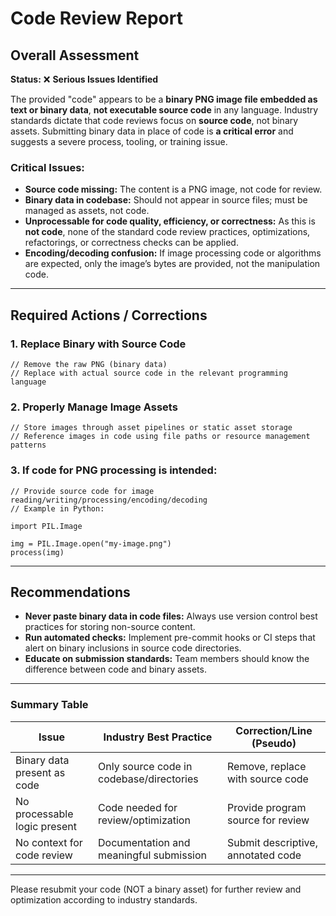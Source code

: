 # Code Review Report

## Overall Assessment

**Status:** ❌ **Serious Issues Identified**

The provided "code" appears to be a **binary PNG image file embedded as text or binary data**, **not executable source code** in any language. Industry standards dictate that code reviews focus on **source code**, not binary assets. Submitting binary data in place of code is **a critical error** and suggests a severe process, tooling, or training issue.

### Critical Issues:

- **Source code missing:** The content is a PNG image, not code for review.
- **Binary data in codebase:** Should not appear in source files; must be managed as assets, not code.
- **Unprocessable for code quality, efficiency, or correctness:** As this is **not code**, none of the standard code review practices, optimizations, refactorings, or correctness checks can be applied.
- **Encoding/decoding confusion:** If image processing code or algorithms are expected, only the image’s bytes are provided, not the manipulation code.

---

## Required Actions / Corrections

### 1. **Replace Binary with Source Code**

```pseudo
// Remove the raw PNG (binary data)
// Replace with actual source code in the relevant programming language
```

### 2. **Properly Manage Image Assets**

```pseudo
// Store images through asset pipelines or static asset storage
// Reference images in code using file paths or resource management patterns
```

### 3. **If code for PNG processing is intended:**

```pseudo
// Provide source code for image reading/writing/processing/encoding/decoding
// Example in Python:

import PIL.Image

img = PIL.Image.open("my-image.png")
process(img)
```

---

## Recommendations

- **Never paste binary data in code files:** Always use version control best practices for storing non-source content.
- **Run automated checks:** Implement pre-commit hooks or CI steps that alert on binary inclusions in source code directories.
- **Educate on submission standards:** Team members should know the difference between code and binary assets.

---

### **Summary Table**

| Issue                        | Industry Best Practice                   | Correction/Line (Pseudo)            |
|------------------------------|------------------------------------------|-------------------------------------|
| Binary data present as code  | Only source code in codebase/directories | Remove, replace with source code    |
| No processable logic present | Code needed for review/optimization      | Provide program source for review   |
| No context for code review   | Documentation and meaningful submission  | Submit descriptive, annotated code  |

---

Please resubmit your code (NOT a binary asset) for further review and optimization according to industry standards.